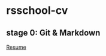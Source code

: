 # rsschool-cv

## **stage 0:**  Git &amp; Markdown

[Resume](https://remove-checksum.github.io/rsschool-cv/)

